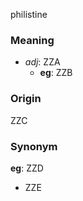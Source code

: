 philistine
### Meaning
+ _adj_: ZZA
    + __eg__: ZZB

### Origin

ZZC

### Synonym

__eg__: ZZD

+ ZZE


